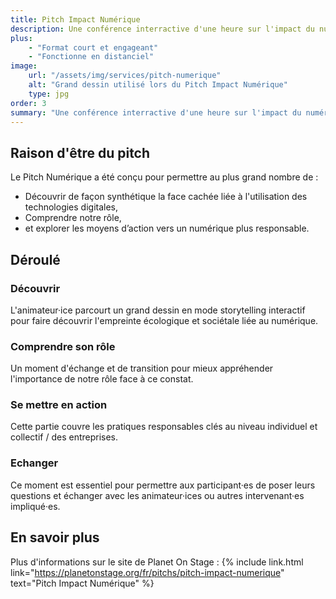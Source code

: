 ```yaml
---
title: Pitch Impact Numérique
description: Une conférence interractive d'une heure sur l'impact du numérique sur l'environnement et dans nos vies.
plus:
    - "Format court et engageant"
    - "Fonctionne en distanciel"
image: 
    url: "/assets/img/services/pitch-numerique"
    alt: "Grand dessin utilisé lors du Pitch Impact Numérique"
    type: jpg
order: 3
summary: "Une conférence interractive d'une heure sur l'impact du numérique sur l'environnement et dans nos vies."
---
```

## Raison d'être du pitch

Le Pitch Numérique a été conçu pour permettre au plus grand nombre de :
- Découvrir de façon synthétique la face cachée liée à l'utilisation des technologies digitales,
- Comprendre notre rôle,
- et explorer les moyens d’action vers un numérique plus responsable.

## Déroulé
### Découvrir
L'animateur·ice parcourt un grand dessin en mode storytelling interactif pour faire découvrir l'empreinte écologique et sociétale liée au numérique.
### Comprendre son rôle
Un moment d'échange et de transition pour mieux appréhender l'importance de notre rôle face à ce constat.
### Se mettre en action
Cette partie couvre les pratiques responsables clés au niveau individuel et collectif / des entreprises.
### Echanger
Ce moment est essentiel pour permettre aux participant·es de poser leurs questions et échanger avec les animateur·ices ou autres intervenant·es impliqué·es. 

## En savoir plus
Plus d'informations sur le site de Planet On Stage : {% include link.html link="https://planetonstage.org/fr/pitchs/pitch-impact-numerique" text="Pitch Impact Numérique" %}
